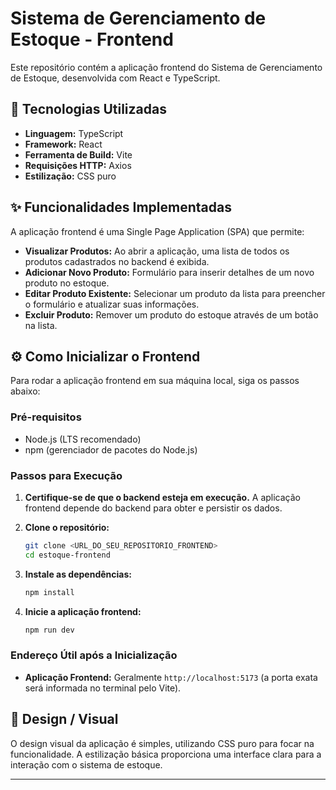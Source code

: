 # Sistema de Gerenciamento de Estoque - Frontend

Este repositório contém a aplicação frontend do Sistema de Gerenciamento de Estoque, desenvolvida com React e TypeScript.

## 🚀 Tecnologias Utilizadas

* **Linguagem:** TypeScript
* **Framework:** React
* **Ferramenta de Build:** Vite
* **Requisições HTTP:** Axios
* **Estilização:** CSS puro

## ✨ Funcionalidades Implementadas

A aplicação frontend é uma Single Page Application (SPA) que permite:

* **Visualizar Produtos:** Ao abrir a aplicação, uma lista de todos os produtos cadastrados no backend é exibida.
* **Adicionar Novo Produto:** Formulário para inserir detalhes de um novo produto no estoque.
* **Editar Produto Existente:** Selecionar um produto da lista para preencher o formulário e atualizar suas informações.
* **Excluir Produto:** Remover um produto do estoque através de um botão na lista.

## ⚙️ Como Inicializar o Frontend

Para rodar a aplicação frontend em sua máquina local, siga os passos abaixo:

### Pré-requisitos

* Node.js (LTS recomendado)
* npm (gerenciador de pacotes do Node.js)

### Passos para Execução

1.  **Certifique-se de que o backend esteja em execução.** A aplicação frontend depende do backend para obter e persistir os dados.

2.  **Clone o repositório:**
    ```bash
    git clone <URL_DO_SEU_REPOSITORIO_FRONTEND>
    cd estoque-frontend
    ```
3.  **Instale as dependências:**
    ```bash
    npm install
    ```
4.  **Inicie a aplicação frontend:**
    ```bash
    npm run dev
    ```

### Endereço Útil após a Inicialização

* **Aplicação Frontend:** Geralmente `http://localhost:5173` (a porta exata será informada no terminal pelo Vite).

## 🎨 Design / Visual

O design visual da aplicação é simples, utilizando CSS puro para focar na funcionalidade. A estilização básica proporciona uma interface clara para a interação com o sistema de estoque.

---
